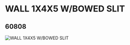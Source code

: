 # WALL 1X4X5 W/BOWED SLIT
## 60808
![WALL 1X4X5 W/BOWED SLIT](https://lc-www-live-s.legocdn.com/media/bricks/5/2/4537056.jpg)